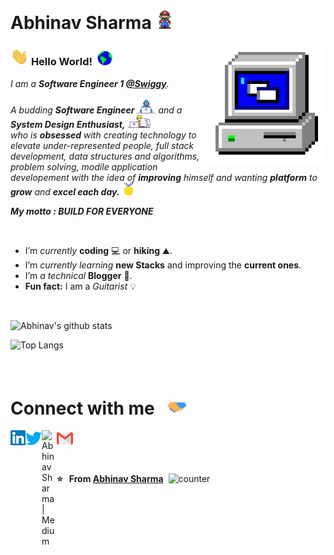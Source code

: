 # Abhinav Sharma&nbsp;<img src="https://github.com/abhinavsharma629/abhinavsharma629/blob/master/Assets/Mario_Hello_Big.gif" width="30px">

<img align="right" alt="PC GIF" src="https://github.com/abhinavsharma629/abhinavsharma629/blob/master/Assets/PC.gif" width="190" />

### <img src="https://github.com/abhinavsharma629/abhinavsharma629/blob/master/Assets/Hi.gif" width="29px"> **Hello World!** &nbsp;<img src="https://github.com/abhinavsharma629/abhinavsharma629/blob/master/Assets/Earth.gif" width="24px">

<p>
  <em>
    I am a <b>Software Engineer 1 <a href="https://www.linkedin.com/company/swiggy-in/"> @Swiggy</a></b>.
    <br /><br />
    A budding <b>Software Engineer</b> <img src="https://github.com/abhinavsharma629/abhinavsharma629/blob/master/Assets/Developer.gif" width="30px"> and a <b>System Design    Enthusiast,</b>&nbsp;<img src="https://github.com/abhinavsharma629/abhinavsharma629/blob/master/Assets/Designer.gif" width="36px"><br>who is <b>obsessed</b>
    with creating technology to elevate under-represented people, full stack development, data structures and algorithms, problem solving, modile application developement
    with the idea of <b>improving</b> himself and wanting <b>platform</b> to 
    <b>grow</b> and 
    <b>excel each day.</b> <img src="https://github.com/abhinavsharma629/abhinavsharma629/blob/master/Assets/Medal.gif" width="20px">
    <br>
    
   <b> My motto : BUILD FOR EVERYONE </b>
  </em>  
</p>


<br>

- I’m *currently* **coding** 💻 or **hiking** ⛰️.
- I’m *currently learning* **new Stacks** and improving the **current ones**.
- I’m *a technical* **Blogger** 💪.
- **Fun fact:** I am a *Guitarist* 💡

<br>


![Abhinav's github stats](https://github-readme-stats.vercel.app/api?username=abhinavsharma629&show_icons=true&hide_border=true&title_color=ffffff&icon_color=bb2acf&text_color=daf7dc&bg_color=151515)

![Top Langs](https://github-readme-stats.vercel.app/api/top-langs/?username=abhinavsharma629&&show_icons=true&title_color=ffffff&icon_color=bb2acf&text_color=daf7dc&bg_color=151515)

<br>

# Connect with me<img src="https://github.com/abhinavsharma629/abhinavsharma629/blob/master/Assets/Handshake.gif" height="32px">

  <a href="https://www.linkedin.com/in/abhinav-sharma-839119152/">
    <img align="left" alt="Abhinav Sharma | Linkedin" width="24px" src="https://github.com/abhinavsharma629/abhinavsharma629/blob/master/Assets/Linkedin.svg" />
  </a>
  <a href="https://twitter.com/abhinav629">
    <img align="left" alt="Abhinav Sharma | Twitter" width="26px" src="https://github.com/abhinavsharma629/abhinavsharma629/blob/master/Assets/Twitter.svg" />
  </a>
  <a href="https://abhinavsharma-48007.medium.com/">
    <img align="left" alt="Abhinav Sharma | Medium" width="24px" src="https://cdn.svgporn.com/logos/medium.svg" />
  </a>
  <a href="mailto:abhinavsharma629@gmail.com">
    <img align="left" alt="Abhinav Sharma | Gmail" width="26px" src="https://github.com/abhinavsharma629/abhinavsharma629/blob/master/Assets/Gmail.svg" />
  </a>

<br><br><br><br>
**⭐️ &nbsp; From [Abhinav Sharma](https://github.com/abhinavsharma629)** &nbsp;![counter](https://engmn952k911zhf.m.pipedream.net)
